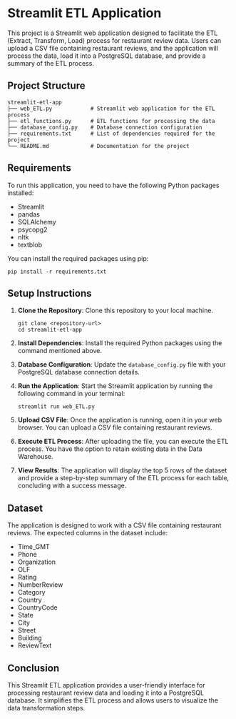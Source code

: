 # Streamlit ETL Application

This project is a Streamlit web application designed to facilitate the ETL (Extract, Transform, Load) process for restaurant review data. Users can upload a CSV file containing restaurant reviews, and the application will process the data, load it into a PostgreSQL database, and provide a summary of the ETL process.

## Project Structure

```
streamlit-etl-app
├── web_ETL.py            # Streamlit web application for the ETL process
├── etl_functions.py      # ETL functions for processing the data
├── database_config.py    # Database connection configuration
├── requirements.txt      # List of dependencies required for the project
└── README.md             # Documentation for the project
```

## Requirements

To run this application, you need to have the following Python packages installed:

- Streamlit
- pandas
- SQLAlchemy
- psycopg2
- nltk
- textblob

You can install the required packages using pip:

```
pip install -r requirements.txt
```

## Setup Instructions

1. **Clone the Repository**: 
   Clone this repository to your local machine.

   ```
   git clone <repository-url>
   cd streamlit-etl-app
   ```

2. **Install Dependencies**: 
   Install the required Python packages using the command mentioned above.

3. **Database Configuration**: 
   Update the `database_config.py` file with your PostgreSQL database connection details.

4. **Run the Application**: 
   Start the Streamlit application by running the following command in your terminal:

   ```
   streamlit run web_ETL.py
   ```

5. **Upload CSV File**: 
   Once the application is running, open it in your web browser. You can upload a CSV file containing restaurant reviews.

6. **Execute ETL Process**: 
   After uploading the file, you can execute the ETL process. You have the option to retain existing data in the Data Warehouse.

7. **View Results**: 
   The application will display the top 5 rows of the dataset and provide a step-by-step summary of the ETL process for each table, concluding with a success message.

## Dataset

The application is designed to work with a CSV file containing restaurant reviews. The expected columns in the dataset include:

- Time_GMT
- Phone
- Organization
- OLF
- Rating
- NumberReview
- Category
- Country
- CountryCode
- State
- City
- Street
- Building
- ReviewText

## Conclusion

This Streamlit ETL application provides a user-friendly interface for processing restaurant review data and loading it into a PostgreSQL database. It simplifies the ETL process and allows users to visualize the data transformation steps.